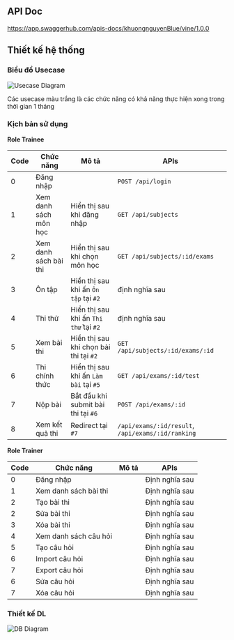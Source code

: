 ## API Doc
https://app.swaggerhub.com/apis-docs/khuongnguyenBlue/vine/1.0.0
## Thiết kế hệ thống
### Biểu đồ Usecase
![Usecase Diagram](https://i.ibb.co/JyxhZNB/vin-exam.png)


Các usecase màu trắng là các chức năng có khả năng thực hiện xong trong thời gian 1 tháng
### Kịch bản sử dụng
**Role Trainee**

Code | Chức năng | Mô tả | APIs
--- | --- | --- | ---
0 | Đăng nhập | | `POST /api/login`
1 | Xem danh sách môn học | Hiển thị sau khi đăng nhập | `GET /api/subjects`
2 | Xem danh sách bài thi | Hiển thị sau khi chọn môn học | `GET /api/subjects/:id/exams`
3 | Ôn tập | Hiển thị sau khi ấn `Ôn tập` tại `#2` | định nghĩa sau
4 | Thi thử | Hiển thị sau khi ấn `Thi thử` tại `#2` | định nghĩa sau
5 | Xem bài thi | Hiển thị sau khi chọn bài thi tại `#2` | `GET /api/subjects/:id/exams/:id`
6 | Thi chính thức | Hiển thị sau khi ấn `Làm bài` tại `#5` | `GET /api/exams/:id/test`
7 | Nộp bài | Bắt đầu khi submit bài thi tại `#6`| `POST /api/exams/:id`
8 | Xem kết quả thi | Redirect tại `#7` | `/api/exams/:id/result`, `/api/exams/:id/ranking`

**Role Trainer**

Code | Chức năng | Mô tả | APIs
--- | --- | --- | ---
0 | Đăng nhập | | Định nghĩa sau
1 | Xem danh sách bài thi |  | Định nghĩa sau
2 | Tạo bài thi | | Định nghĩa sau
2 | Sửa bài thi |  | Định nghĩa sau
3 | Xóa bài thi |  | Định nghĩa sau
4 | Xem danh sách câu hỏi |  | Định nghĩa sau
5 | Tạo câu hỏi | | Định nghĩa sau
6 | Import câu hỏi | | Định nghĩa sau
7 | Export câu hỏi | | Định nghĩa sau
6 | Sửa câu hỏi |  | Định nghĩa sau
7 | Xóa câu hỏi |  | Định nghĩa sau

### Thiết kế DL

![DB Diagram](https://i.ibb.co/k8TVKw7/vin-exam-db.png)
